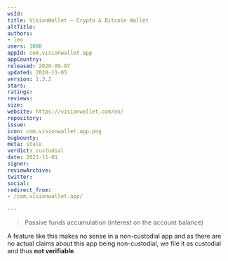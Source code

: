 ```yaml
---
wsId: 
title: VisionWallet — Crypto & Bitcoin Wallet
altTitle: 
authors:
- leo
users: 1000
appId: com.visionwallet.app
appCountry: 
released: 2020-09-07
updated: 2020-11-05
version: 1.3.2
stars: 
ratings: 
reviews: 
size: 
website: https://visionwallet.com/en/
repository: 
issue: 
icon: com.visionwallet.app.png
bugbounty: 
meta: stale
verdict: custodial
date: 2021-11-01
signer: 
reviewArchive: 
twitter: 
social: 
redirect_from:
- /com.visionwallet.app/

---
```


> Passive funds accumulation (interest on the account balance)

A feature like this makes no sense in a non-custodial app and as there are no
actual claims about this app being non-custodial, we file it as custodial and
thus **not verifiable**.
